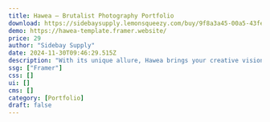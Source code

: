 ```yaml
---
title: Hawea — Brutalist Photography Portfolio
download: https://sidebaysupply.lemonsqueezy.com/buy/9f8a3a45-00a5-43fe-8ffe-60241ef2ec1b?aff=YGGpO5
demo: https://hawea-template.framer.website/
price: 29
author: "Sidebay Supply"
date: 2024-11-30T09:46:29.515Z
description: "With its unique allure, Hawea brings your creative vision to life in a stunning digital showcase. Crafted for the discerning artist, it offers a platform where simplicity meets sophistication."
ssg: ["Framer"]
css: []
ui: []
cms: []
category: [Portfolio]
draft: false
---
```

